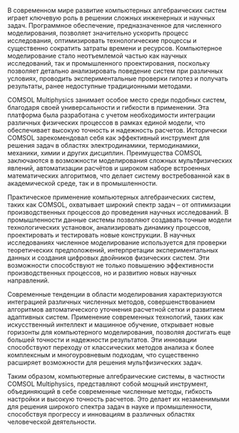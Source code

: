 В современном мире развитие компьютерных алгебраических систем играет ключевую роль в решении сложных инженерных и научных задач. Программное обеспечение, предназначенное для численного моделирования, позволяет значительно ускорить процесс исследования, оптимизировать технологические процессы и существенно сократить затраты времени и ресурсов. Компьютерное моделирование стало неотъемлемой частью как научных исследований, так и промышленного проектирования, поскольку позволяет детально анализировать поведение систем при различных условиях, проводить экспериментальные проверки гипотез и получать результаты, ранее недоступные традиционными методами.

COMSOL Multiphysics занимает особое место среди подобных систем, благодаря своей универсальности и гибкости в применении. Эта платформа была разработана с учетом необходимости интеграции различных физических процессов в рамках единой модели, что обеспечивает высокую точность и надежность расчетов. Исторически COMSOL зарекомендовал себя как эффективный инструмент для решения задач в областях электродинамики, термодинамики, механики, химии и других дисциплин. Преимущества COMSOL заключаются в возможности моделирования сложных мультфизических явлений, автоматизации расчётов и широком наборе встроенных математических алгоритмов, что делает систему востребованной как в академической среде, так и в промышленности.

Практическое применение компьютерных алгебраических систем, таких как COMSOL, охватывает широкий спектр задач – от оптимизации производственных процессов до проведения научных исследований. В промышленности данные системы позволяют создавать точные модели технологических установок, анализировать динамику процессов, проектировать и тестировать новые конструкции. В научных исследованиях численное моделирование используется для проверки теоретических предположений, интерпретации экспериментальных данных и создания цифровых двойников физических систем. Эти возможности способствуют не только повышению эффективности производственных процессов, но и развитию новых научных направлений.

Современные тенденции в области моделирования характеризуются интеграцией различных численных методов, совершенствованием алгоритмов автоматического уточнения расчетной сетки и развитием адаптивных систем. Применение современных технологий, таких как искусственный интеллект и машинное обучение, открывает новые горизонты для компьютерного моделирования, позволяя достигать еще большей точности и надежности результатов. Эти инновации способствуют переходу от классических методов анализа к более комплексным и многоуровневым подходам, что существенно расширяет возможности для решения мультфизических задач.

Таким образом, компьютерные алгебраические системы, в частности COMSOL Multiphysics, представляют собой мощный инструмент, объединяющий в себе современные численные методы, гибкость настройки и высокую точность расчетов. Это делает их незаменимыми для решения широкого спектра задач в науке и промышленности, способствуя прогрессу и инновациям в различных областях человеческой деятельности.

<!--stackedit_data:
eyJoaXN0b3J5IjpbMTM0MzEwNzkyNCwtMjA4ODc0NjYxMl19
-->